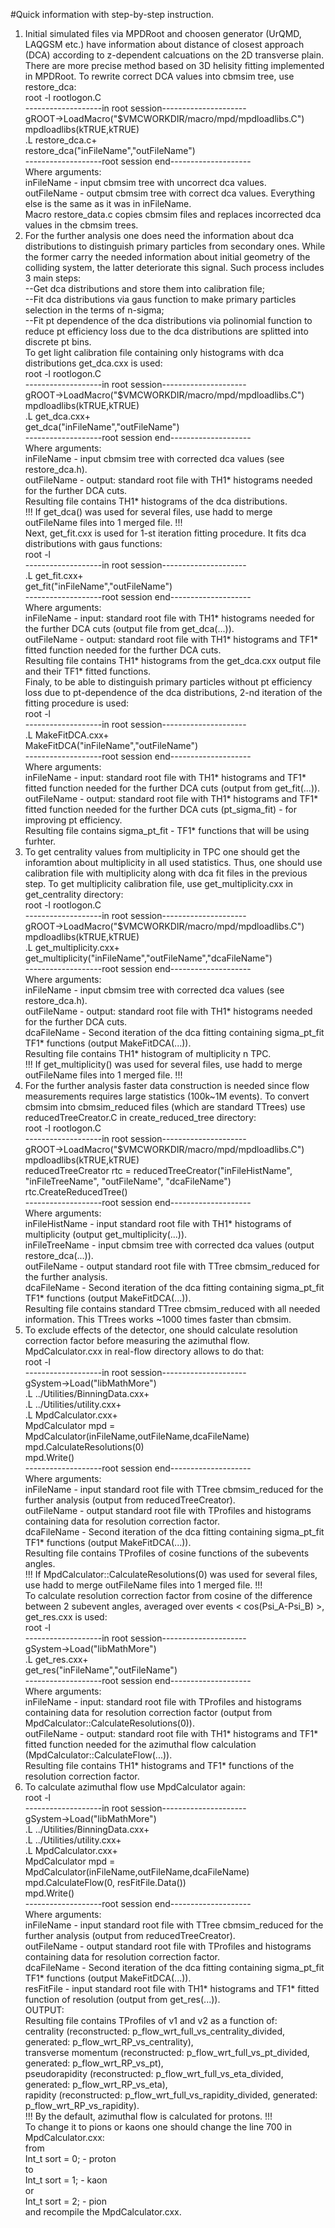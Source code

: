 #Quick information with step-by-step instruction.

1. Initial simulated files via MPDRoot and choosen generator (UrQMD, LAQGSM etc.) have information about distance of closest approach (DCA) according to z-dependent calcuations on the 2D transverse plain. There are more precise method based on 3D helisity fitting implemented in MPDRoot. To rewrite correct DCA values into cbmsim tree, use restore_dca:  
    root -l rootlogon.C    
    -------------------in root session---------------------  
    gROOT->LoadMacro("$VMCWORKDIR/macro/mpd/mpdloadlibs.C")  
    mpdloadlibs(kTRUE,kTRUE)  
    .L restore_dca.c+  
    restore_dca("inFileName","outFileName")  
    -------------------root session end--------------------  
Where arguments:  
    inFileName - input cbmsim tree with uncorrect dca values.  
    outFileName - output cbmsim tree with correct dca values. Everything else is the same as it was in inFileName.  
Macro restore_data.c copies cbmsim files and replaces incorrected dca values in the cbmsim trees.  
2. For the further analysis one does need the information about dca distributions to distinguish primary particles from secondary ones. While the former carry the needed information about initial geometry of the colliding system, the latter deteriorate this signal. Such process includes 3 main steps:  
    --Get dca distributions and store them into calibration file;  
    --Fit dca distributions via gaus function to make primary particles selection in the terms of n-sigma;  
    --Fit pt dependence of the dca distributions via polinomial function to reduce pt efficiency loss due to the dca distributions are splitted into discrete pt bins.  
To get light calibration file containing only histograms with dca distributions get_dca.cxx is used:  
    root -l rootlogon.C  
    -------------------in root session---------------------  
    gROOT->LoadMacro("$VMCWORKDIR/macro/mpd/mpdloadlibs.C")  
    mpdloadlibs(kTRUE,kTRUE)  
    .L get_dca.cxx+  
    get_dca("inFileName","outFileName")  
    -------------------root session end--------------------  
Where arguments:  
    inFileName - input cbmsim tree with corrected dca values (see restore_dca.h).  
    outFileName - output: standard root file with TH1* histograms needed for the further DCA cuts.  
Resulting file contains TH1* histograms of the dca distributions.  
!!! If get_dca() was used for several files, use hadd to merge outFileName files into 1 merged file. !!!  
Next, get_fit.cxx is used for 1-st iteration fitting procedure. It fits dca distributions with gaus functions:  
    root -l  
    -------------------in root session---------------------  
    .L get_fit.cxx+  
    get_fit("inFileName","outFileName")  
    -------------------root session end--------------------  
Where arguments:  
    inFileName - input: standard root file with TH1* histograms needed for the further DCA cuts (output file from get_dca(...)).  
    outFileName - output: standard root file with TH1* histograms and TF1* fitted function needed for the further DCA cuts.  
Resulting file contains TH1* histograms from the get_dca.cxx output file and their TF1* fitted functions.  
Finaly, to be able to distinguish primary particles without pt efficiency loss due to pt-dependence of the dca distributions, 2-nd iteration of the fitting procedure is used:  
    root -l  
    -------------------in root session---------------------  
    .L MakeFitDCA.cxx+  
    MakeFitDCA("inFileName","outFileName")  
    -------------------root session end--------------------  
Where arguments:  
    inFileName - input: standard root file with TH1* histograms and TF1* fitted function needed for the further DCA cuts (output from get_fit(...)).  
    outFileName - output: standard root file with TH1* histograms and TF1* fitted function needed for the further DCA cuts (pt_sigma_fit) - for improving pt efficiency.  
Resulting file contains sigma_pt_fit - TF1* functions that will be using furhter.  
3. To get centrality values from multiplicity in TPC one should get the inforamtion about multiplicity in all used statistics. Thus, one should use calibration file with multiplicity along with dca fit files in the previous step. To get multiplicity calibration file, use get_multiplicity.cxx in get_centrality directory:  
    root -l rootlogon.C  
    -------------------in root session---------------------  
    gROOT->LoadMacro("$VMCWORKDIR/macro/mpd/mpdloadlibs.C")  
    mpdloadlibs(kTRUE,kTRUE)  
    .L get_multiplicity.cxx+  
    get_multiplicity("inFileName","outFileName","dcaFileName")  
    -------------------root session end--------------------  
Where arguments:  
    inFileName - input cbmsim tree with corrected dca values (see restore_dca.h).  
    outFileName - output: standard root file with TH1* histograms needed for the further DCA cuts.  
    dcaFileName - Second iteration of the dca fitting containing sigma_pt_fit TF1* functions (output MakeFitDCA(...)).  
Resulting file contains TH1* histogram of multiplicity n TPC.  
!!! If get_multiplicity() was used for several files, use hadd to merge outFileName files into 1 merged file. !!!  
4. For the further analysis faster data construction is needed since flow measurements requires large statistics (100k~1M events). To convert cbmsim into cbmsim_reduced files (which are standard TTrees) use reducedTreeCreator.C in create_reduced_tree directory:  
    root -l rootlogon.C  
    -------------------in root session---------------------  
    gROOT->LoadMacro("$VMCWORKDIR/macro/mpd/mpdloadlibs.C")  
    mpdloadlibs(kTRUE,kTRUE)  
    reducedTreeCreator rtc = reducedTreeCreator("inFileHistName", "inFileTreeName", "outFileName", "dcaFileName")  
    rtc.CreateReducedTree()  
    -------------------root session end--------------------  
Where arguments:  
    inFileHistName - input standard root file with TH1* histograms of multiplicity (output get_multiplicity(...)).  
    inFileTreeName - input cbmsim tree with corrected dca values (output restore_dca(...)).  
    outFileName    - output standard root file with TTree cbmsim_reduced for the further analysis.  
    dcaFileName - Second iteration of the dca fitting containing sigma_pt_fit TF1* functions (output MakeFitDCA(...)).  
Resulting file contains standard TTree cbmsim_reduced with all needed information. This TTrees works ~1000 times faster than cbmsim.  
5. To exclude effects of the detector, one should calculate resolution correction factor before measuring the azimuthal flow. MpdCalculator.cxx in real-flow directory allows to do that:  
    root -l  
    -------------------in root session---------------------  
    gSystem->Load("libMathMore")  
    .L ../Utilities/BinningData.cxx+  
    .L ../Utilities/utility.cxx+  
    .L MpdCalculator.cxx+  
    MpdCalculator mpd = MpdCalculator(inFileName,outFileName,dcaFileName)  
    mpd.CalculateResolutions(0)  
    mpd.Write()  
    -------------------root session end--------------------  
Where arguments:  
    inFileName - input standard root file with TTree cbmsim_reduced for the further analysis (output from reducedTreeCreator).  
    outFileName - output standard root file with TProfiles and histograms containing data for resolution correction factor.  
    dcaFileName - Second iteration of the dca fitting containing sigma_pt_fit TF1* functions (output MakeFitDCA(...)).  
Resulting file contains TProfiles of cosine functions of the subevents angles.  
!!! If MpdCalculator::CalculateResolutions(0) was used for several files, use hadd to merge outFileName files into 1 merged file. !!!  
To calculate resolution correction factor from cosine of the difference between 2 subevent angles, averaged over events < cos(Psi_A-Psi_B) >, get_res.cxx is used:  
    root -l  
    -------------------in root session---------------------  
    gSystem->Load("libMathMore")  
    .L get_res.cxx+  
    get_res("inFileName","outFileName")  
    -------------------root session end--------------------  
Where arguments:  
    inFileName - input: standard root file with TProfiles and histograms containing data for resolution correction factor (output from MpdCalculator::CalculateResolutions(0)).  
    outFileName - output: standard root file with TH1* histograms and TF1* fitted function needed for the azimuthal flow calculation (MpdCalculator::CalculateFlow(...)).  
Resulting file contains TH1* histograms and TF1* functions of the resolution correction factor.  
6. To calculate azimuthal flow use MpdCalculator again:  
    root -l  
    -------------------in root session---------------------  
    gSystem->Load("libMathMore")  
    .L ../Utilities/BinningData.cxx+  
    .L ../Utilities/utility.cxx+  
    .L MpdCalculator.cxx+  
    MpdCalculator mpd = MpdCalculator(inFileName,outFileName,dcaFileName)  
    mpd.CalculateFlow(0, resFitFile.Data())  
    mpd.Write()  
    -------------------root session end--------------------  
Where arguments:  
    inFileName - input standard root file with TTree cbmsim_reduced for the further analysis (output from reducedTreeCreator).  
    outFileName - output standard root file with TProfiles and histograms containing data for resolution correction factor.  
    dcaFileName - Second iteration of the dca fitting containing sigma_pt_fit TF1* functions (output MakeFitDCA(...)).  
    resFitFile - input standard root file with TH1* histograms and TF1* fitted function of resolution (output from get_res(...)).  
OUTPUT:  
Resulting file contains TProfiles of v1 and v2 as a function of:  
    centrality (reconstructed: p_flow_wrt_full_vs_centrality_divided, generated: p_flow_wrt_RP_vs_centrality),  
    transverse momentum (reconstructed: p_flow_wrt_full_vs_pt_divided, generated: p_flow_wrt_RP_vs_pt),  
    pseudorapidity (reconstructed: p_flow_wrt_full_vs_eta_divided, generated: p_flow_wrt_RP_vs_eta),  
    rapidity (reconstructed: p_flow_wrt_full_vs_rapidity_divided, generated: p_flow_wrt_RP_vs_rapidity).  
!!! By the default, azimuthal flow is calculated for protons. !!!  
To change it to pions or kaons one should change the line 700 in MpdCalculator.cxx:  
from  
    Int_t sort = 0; - proton  
to  
    Int_t sort = 1; - kaon  
or  
    Int_t sort = 2; - pion  
and recompile the MpdCalculator.cxx.  
